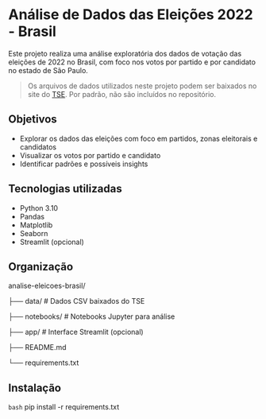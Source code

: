 # Análise de Dados das Eleições 2022 - Brasil

Este projeto realiza uma análise exploratória dos dados de votação das eleições de 2022 no Brasil, com foco nos votos por partido e por candidato no estado de São Paulo.

> Os arquivos de dados utilizados neste projeto podem ser baixados no site do [TSE](https://dadosabertos.tse.jus.br/). Por padrão, não são incluídos no repositório.

## Objetivos

- Explorar os dados das eleições com foco em partidos, zonas eleitorais e candidatos
- Visualizar os votos por partido e candidato
- Identificar padrões e possíveis insights

## Tecnologias utilizadas

- Python 3.10
- Pandas
- Matplotlib
- Seaborn
- Streamlit (opcional)

## Organização
analise-eleicoes-brasil/

├── data/ # Dados CSV baixados do TSE

├── notebooks/ # Notebooks Jupyter para análise

├── app/ # Interface Streamlit (opcional)

├── README.md

└── requirements.txt

## Instalação

``bash``
pip install -r requirements.txt
